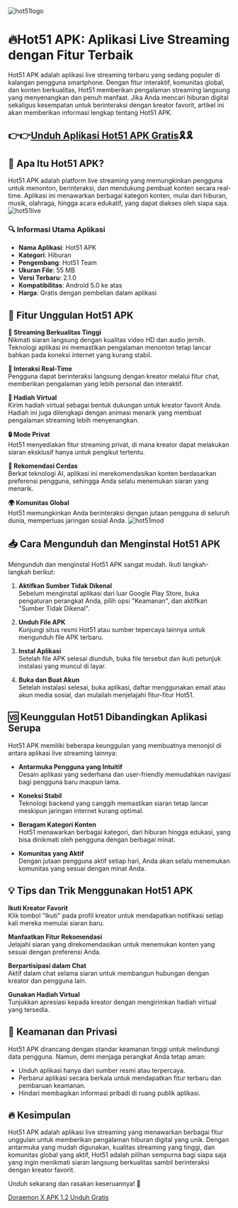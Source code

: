 ![hot51logo](https://github.com/user-attachments/assets/890902c8-f6c7-49fc-b018-5c80a0c8b226)

# 🔥Hot51 APK: Aplikasi Live Streaming dengan Fitur Terbaik

Hot51 APK adalah aplikasi live streaming terbaru yang sedang populer di kalangan pengguna smartphone. Dengan fitur interaktif, komunitas global, dan konten berkualitas, Hot51 memberikan pengalaman streaming langsung yang menyenangkan dan penuh manfaat. Jika Anda mencari hiburan digital sekaligus kesempatan untuk berinteraksi dengan kreator favorit, artikel ini akan memberikan informasi lengkap tentang Hot51 APK.

## 👉👉[Unduh Aplikasi Hot51 APK Gratis](https://bom.so/4IwGe0)🎗️🎗️

## 📝 Apa Itu Hot51 APK?

Hot51 APK adalah platform live streaming yang memungkinkan pengguna untuk menonton, berinteraksi, dan mendukung pembuat konten secara real-time. Aplikasi ini menawarkan berbagai kategori konten, mulai dari hiburan, musik, olahraga, hingga acara edukatif, yang dapat diakses oleh siapa saja.
![hot51live](https://github.com/user-attachments/assets/e55701c2-7c3e-4ea3-ad62-404e98ec670b)

### 🔍 Informasi Utama Aplikasi

- **Nama Aplikasi**: Hot51 APK  
- **Kategori**: Hiburan  
- **Pengembang**: Hot51 Team  
- **Ukuran File**: 55 MB  
- **Versi Terbaru**: 2.1.0  
- **Kompatibilitas**: Android 5.0 ke atas  
- **Harga**: Gratis dengan pembelian dalam aplikasi  

## 🌟 Fitur Unggulan Hot51 APK

**🎥 Streaming Berkualitas Tinggi**  
   Nikmati siaran langsung dengan kualitas video HD dan audio jernih. Teknologi aplikasi ini memastikan pengalaman menonton tetap lancar bahkan pada koneksi internet yang kurang stabil.

**💬 Interaksi Real-Time**  
   Pengguna dapat berinteraksi langsung dengan kreator melalui fitur chat, memberikan pengalaman yang lebih personal dan interaktif.

**🎁 Hadiah Virtual**  
   Kirim hadiah virtual sebagai bentuk dukungan untuk kreator favorit Anda. Hadiah ini juga dilengkapi dengan animasi menarik yang membuat pengalaman streaming lebih menyenangkan.

**🔒 Mode Privat**  
   Hot51 menyediakan fitur streaming privat, di mana kreator dapat melakukan siaran eksklusif hanya untuk pengikut tertentu.

**🤖 Rekomendasi Cerdas**  
   Berkat teknologi AI, aplikasi ini merekomendasikan konten berdasarkan preferensi pengguna, sehingga Anda selalu menemukan siaran yang menarik.

**🌍 Komunitas Global**  
   Hot51 memungkinkan Anda berinteraksi dengan jutaan pengguna di seluruh dunia, memperluas jaringan sosial Anda.
![hot51mod](https://github.com/user-attachments/assets/3de0a9c4-bca0-4c1b-a0d5-24e1105cff5c)

## 📥 Cara Mengunduh dan Menginstal Hot51 APK

Mengunduh dan menginstal Hot51 APK sangat mudah. Ikuti langkah-langkah berikut:

1. **Aktifkan Sumber Tidak Dikenal**  
   Sebelum menginstal aplikasi dari luar Google Play Store, buka pengaturan perangkat Anda, pilih opsi "Keamanan", dan aktifkan "Sumber Tidak Dikenal".

2. **Unduh File APK**  
   Kunjungi situs resmi Hot51 atau sumber tepercaya lainnya untuk mengunduh file APK terbaru.

3. **Instal Aplikasi**  
   Setelah file APK selesai diunduh, buka file tersebut dan ikuti petunjuk instalasi yang muncul di layar.

4. **Buka dan Buat Akun**  
   Setelah instalasi selesai, buka aplikasi, daftar menggunakan email atau akun media sosial, dan mulailah menjelajahi fitur-fitur Hot51.

## 🆚 Keunggulan Hot51 Dibandingkan Aplikasi Serupa

Hot51 APK memiliki beberapa keunggulan yang membuatnya menonjol di antara aplikasi live streaming lainnya:

- **Antarmuka Pengguna yang Intuitif**  
   Desain aplikasi yang sederhana dan user-friendly memudahkan navigasi bagi pengguna baru maupun lama.

- **Koneksi Stabil**  
   Teknologi backend yang canggih memastikan siaran tetap lancar meskipun jaringan internet kurang optimal.

- **Beragam Kategori Konten**  
   Hot51 menawarkan berbagai kategori, dari hiburan hingga edukasi, yang bisa dinikmati oleh pengguna dengan berbagai minat.

- **Komunitas yang Aktif**  
   Dengan jutaan pengguna aktif setiap hari, Anda akan selalu menemukan komunitas yang sesuai dengan minat Anda.

## 💡 Tips dan Trik Menggunakan Hot51 APK

**Ikuti Kreator Favorit**  
   Klik tombol "Ikuti" pada profil kreator untuk mendapatkan notifikasi setiap kali mereka memulai siaran baru.

**Manfaatkan Fitur Rekomendasi**  
   Jelajahi siaran yang direkomendasikan untuk menemukan konten yang sesuai dengan preferensi Anda.

**Berpartisipasi dalam Chat**  
   Aktif dalam chat selama siaran untuk membangun hubungan dengan kreator dan pengguna lain.

**Gunakan Hadiah Virtual**  
   Tunjukkan apresiasi kepada kreator dengan mengirimkan hadiah virtual yang tersedia.

## 🔐 Keamanan dan Privasi

Hot51 APK dirancang dengan standar keamanan tinggi untuk melindungi data pengguna. Namun, demi menjaga perangkat Anda tetap aman:

- Unduh aplikasi hanya dari sumber resmi atau terpercaya.  
- Perbarui aplikasi secara berkala untuk mendapatkan fitur terbaru dan pembaruan keamanan.  
- Hindari membagikan informasi pribadi di ruang publik aplikasi.

## 🔥 Kesimpulan

Hot51 APK adalah aplikasi live streaming yang menawarkan berbagai fitur unggulan untuk memberikan pengalaman hiburan digital yang unik. Dengan antarmuka yang mudah digunakan, kualitas streaming yang tinggi, dan komunitas global yang aktif, Hot51 adalah pilihan sempurna bagi siapa saja yang ingin menikmati siaran langsung berkualitas sambil berinteraksi dengan kreator favorit.

Unduh sekarang dan rasakan keseruannya! 🚀

[Doraemon X APK 1.2 Unduh Gratis](https://github.com/Doraemon-X-Unduh)
